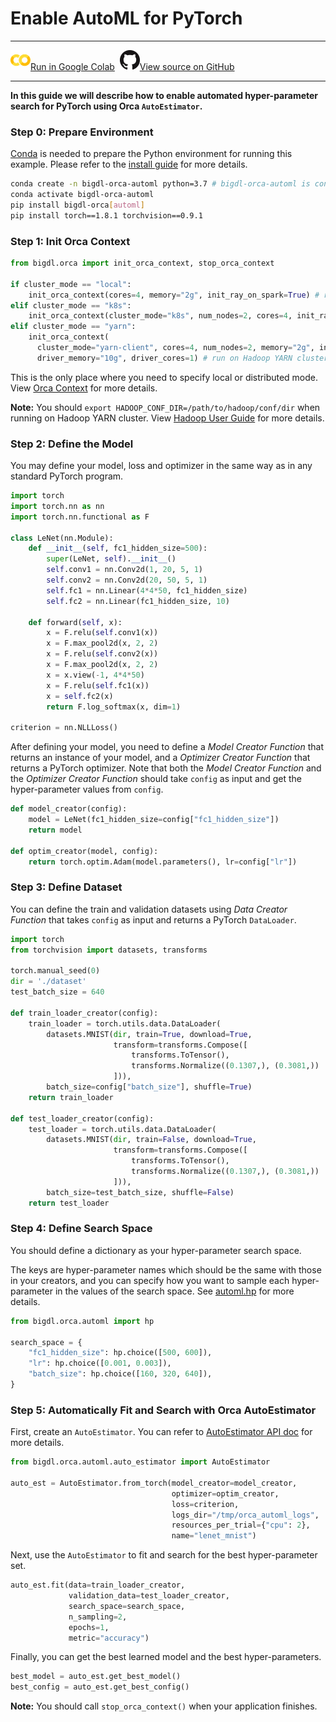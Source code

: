# Enable AutoML for PyTorch

---

![](../../../../image/colab_logo_32px.png)[Run in Google Colab](https://colab.research.google.com/github/intel-analytics/BigDL/blob/main/python/orca/colab-notebook/quickstart/autoestimator_pytorch_lenet_mnist.ipynb) &nbsp;![](../../../../image/GitHub-Mark-32px.png)[View source on GitHub](https://github.com/intel-analytics/BigDL/blob/main/python/orca/colab-notebook/quickstart/autoestimator_pytorch_lenet_mnist.ipynb)

---

**In this guide we will describe how to enable automated hyper-parameter search for PyTorch using Orca `AutoEstimator`.**

### **Step 0: Prepare Environment**

[Conda](https://docs.conda.io/projects/conda/en/latest/user-guide/install/) is needed to prepare the Python environment for running this example. Please refer to the [install guide](https://bigdl.readthedocs.io/en/latest/doc/Orca/Overview/distributed-tuning.html#install) for more details.

```bash
conda create -n bigdl-orca-automl python=3.7 # bigdl-orca-automl is conda environment name, you can use any name you like.
conda activate bigdl-orca-automl
pip install bigdl-orca[automl]
pip install torch==1.8.1 torchvision==0.9.1
```

### **Step 1: Init Orca Context**
```python
from bigdl.orca import init_orca_context, stop_orca_context

if cluster_mode == "local":
    init_orca_context(cores=4, memory="2g", init_ray_on_spark=True) # run in local mode
elif cluster_mode == "k8s":
    init_orca_context(cluster_mode="k8s", num_nodes=2, cores=4, init_ray_on_spark=True) # run on K8s cluster
elif cluster_mode == "yarn":
    init_orca_context(
      cluster_mode="yarn-client", cores=4, num_nodes=2, memory="2g", init_ray_on_spark=True, 
      driver_memory="10g", driver_cores=1) # run on Hadoop YARN cluster
```

This is the only place where you need to specify local or distributed mode. View [Orca Context](./../Overview/orca-context.md) for more details.

**Note:** You should `export HADOOP_CONF_DIR=/path/to/hadoop/conf/dir` when running on Hadoop YARN cluster. View [Hadoop User Guide](./../../UserGuide/hadoop.md) for more details.

### **Step 2: Define the Model**

You may define your model, loss and optimizer in the same way as in any standard PyTorch program.

```python
import torch
import torch.nn as nn
import torch.nn.functional as F

class LeNet(nn.Module):
    def __init__(self, fc1_hidden_size=500):
        super(LeNet, self).__init__()
        self.conv1 = nn.Conv2d(1, 20, 5, 1)
        self.conv2 = nn.Conv2d(20, 50, 5, 1)
        self.fc1 = nn.Linear(4*4*50, fc1_hidden_size)
        self.fc2 = nn.Linear(fc1_hidden_size, 10)

    def forward(self, x):
        x = F.relu(self.conv1(x))
        x = F.max_pool2d(x, 2, 2)
        x = F.relu(self.conv2(x))
        x = F.max_pool2d(x, 2, 2)
        x = x.view(-1, 4*4*50)
        x = F.relu(self.fc1(x))
        x = self.fc2(x)
        return F.log_softmax(x, dim=1)

criterion = nn.NLLLoss()
```
After defining your model, you need to define a *Model Creator Function* that returns an instance of your model, and a *Optimizer Creator Function* that returns a PyTorch optimizer. Note that both the *Model Creator Function* and the *Optimizer Creator Function* should take `config` as input and get the hyper-parameter values from `config`.

```python
def model_creator(config):
    model = LeNet(fc1_hidden_size=config["fc1_hidden_size"])
    return model

def optim_creator(model, config):
    return torch.optim.Adam(model.parameters(), lr=config["lr"])
```

### **Step 3: Define Dataset**

You can define the train and validation datasets using *Data Creator Function* that takes `config` as input and returns a PyTorch `DataLoader`.

```python
import torch
from torchvision import datasets, transforms

torch.manual_seed(0)
dir = './dataset'
test_batch_size = 640

def train_loader_creator(config):
    train_loader = torch.utils.data.DataLoader(
        datasets.MNIST(dir, train=True, download=True,
                       transform=transforms.Compose([
                           transforms.ToTensor(),
                           transforms.Normalize((0.1307,), (0.3081,))
                       ])),
        batch_size=config["batch_size"], shuffle=True)
    return train_loader

def test_loader_creator(config):
    test_loader = torch.utils.data.DataLoader(
        datasets.MNIST(dir, train=False, download=True,
                       transform=transforms.Compose([
                           transforms.ToTensor(),
                           transforms.Normalize((0.1307,), (0.3081,))
                       ])),
        batch_size=test_batch_size, shuffle=False)
    return test_loader
```

### **Step 4: Define Search Space**
You should define a dictionary as your hyper-parameter search space.

The keys are hyper-parameter names which should be the same with those in your creators, and you can specify how you want to sample each hyper-parameter in the values of the search space. See [automl.hp](https://bigdl.readthedocs.io/en/latest/doc/PythonAPI/AutoML/automl.html#orca-automl-hp) for more details.

```python
from bigdl.orca.automl import hp

search_space = {
    "fc1_hidden_size": hp.choice([500, 600]),
    "lr": hp.choice([0.001, 0.003]),
    "batch_size": hp.choice([160, 320, 640]),
}
```

### **Step 5: Automatically Fit and Search with Orca AutoEstimator**

First, create an `AutoEstimator`. You can refer to [AutoEstimator API doc](https://bigdl.readthedocs.io/en/latest/doc/PythonAPI/AutoML/automl.html#orca-automl-auto-estimator) for more details.

```python
from bigdl.orca.automl.auto_estimator import AutoEstimator

auto_est = AutoEstimator.from_torch(model_creator=model_creator,
                                    optimizer=optim_creator,
                                    loss=criterion,
                                    logs_dir="/tmp/orca_automl_logs",
                                    resources_per_trial={"cpu": 2},
                                    name="lenet_mnist")
```

Next, use the `AutoEstimator` to fit and search for the best hyper-parameter set.

```python
auto_est.fit(data=train_loader_creator,
             validation_data=test_loader_creator,
             search_space=search_space,
             n_sampling=2,
             epochs=1,
             metric="accuracy")
```

Finally, you can get the best learned model and the best hyper-parameters.

```python
best_model = auto_est.get_best_model()
best_config = auto_est.get_best_config()
```

**Note:** You should call `stop_orca_context()` when your application finishes.
